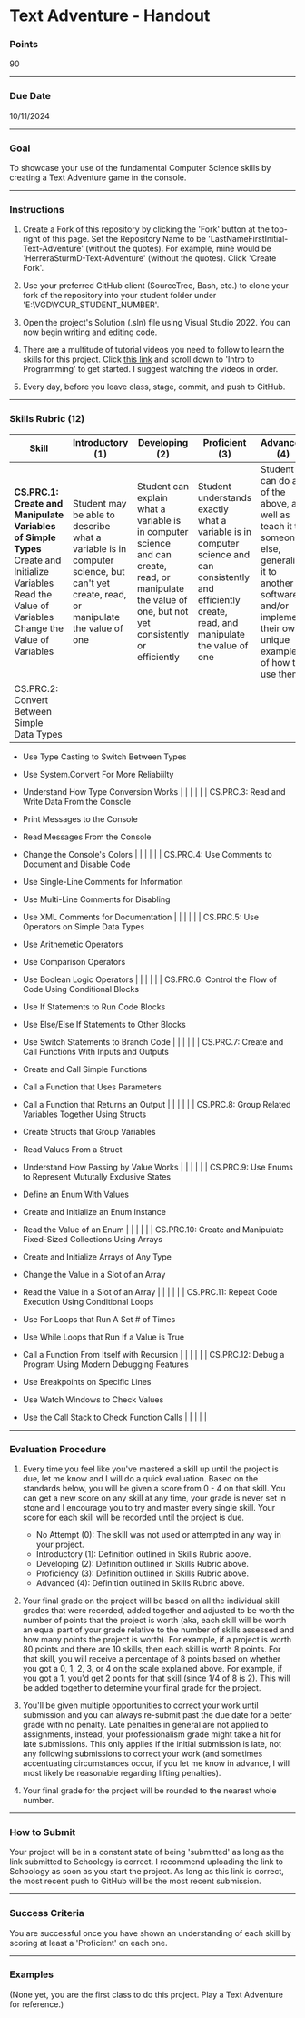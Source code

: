 # Text Adventure - Handout

### Points
90

---

### Due Date
10/11/2024

---

### Goal
To showcase your use of the fundamental Computer Science skills by creating a Text Adventure game in the console.

---

### Instructions
1. Create a Fork of this repository by clicking the 'Fork' button at the top-right of this page. Set the Repository Name to be 'LastNameFirstInitial-Text-Adventure' (without the quotes). For example, mine would be 'HerreraSturmD-Text-Adventure' (without the quotes). Click 'Create Fork'.

2. Use your preferred GitHub client (SourceTree, Bash, etc.) to clone your fork of the repository into your student folder under 'E:\VGD\YOUR_STUDENT_NUMBER'.

3. Open the project's Solution (.sln) file using Visual Studio 2022. You can now begin writing and editing code.

4. There are a multitude of tutorial videos you need to follow to learn the skills for this project. Click [this link](https://sites.google.com/mukilteo.wednet.edu/si-vgd/skills-study) and scroll down to 'Intro to Programming' to get started. I suggest watching the videos in order.

5. Every day, before you leave class, stage, commit, and push to GitHub.

---

### Skills Rubric (12)
| Skill    | Introductory (1) | Developing (2) | Proficient (3) | Advanced (4) |
| -------- | ----------------------------------- | -------------------------------- | --------------------------- | ----------------------------- |
| **CS.PRC.1: Create and Manipulate Variables of Simple Types**<br>Create and Initialize Variables<br>Read the Value of Variables<br>Change the Value of Variables | Student may be able to describe what a variable is in computer science, but can't yet create, read, or manipulate the value of one | Student can explain what a variable is in computer science and can create, read, or manipulate the value of one, but not yet consistently or efficiently | Student understands exactly what a variable is in computer science and can consistently and efficiently create, read, and manipulate the value of one | Student can do all of the above, as well as teach it to someone else, generalize it to another software, and/or implement their own unique example of how to use them |
| CS.PRC.2: Convert Between Simple Data Types

- Use Type Casting to Switch Between Types
- Use System.Convert For More Reliabiilty
- Understand How Type Conversion Works | | | | |
| CS.PRC.3: Read and Write Data From the Console

- Print Messages to the Console
- Read Messages From the Console
- Change the Console's Colors | | | | |
| CS.PRC.4: Use Comments to Document and Disable Code

- Use Single-Line Comments for Information
- Use Multi-Line Comments for Disabling
- Use XML Comments for Documentation | | | | |
| CS.PRC.5: Use Operators on Simple Data Types

- Use Arithemetic Operators
- Use Comparison Operators
- Use Boolean Logic Operators | | | | |
| CS.PRC.6: Control the Flow of Code Using Conditional Blocks

- Use If Statements to Run Code Blocks
- Use Else/Else If Statements to Other Blocks
- Use Switch Statements to Branch Code | | | | |
| CS.PRC.7: Create and Call Functions With Inputs and Outputs

- Create and Call Simple Functions
- Call a Function that Uses Parameters
- Call a Function that Returns an Output | | | | |
| CS.PRC.8: Group Related Variables Together Using Structs

- Create Structs that Group Variables
- Read Values From a Struct
- Understand How Passing by Value Works | | | | |
| CS.PRC.9: Use Enums to Represent Mututally Exclusive States

- Define an Enum With Values
- Create and Initialize an Enum Instance
- Read the Value of an Enum | | | | |
| CS.PRC.10: Create and Manipulate Fixed-Sized Collections Using Arrays

- Create and Initialize Arrays of Any Type
- Change the Value in a Slot of an Array
- Read the Value in a Slot of an Array | | | | |
| CS.PRC.11: Repeat Code Execution Using Conditional Loops

- Use For Loops that Run A Set # of Times
- Use While Loops that Run If a Value is True
- Call a Function From Itself with Recursion | | | | |
| CS.PRC.12: Debug a Program Using Modern Debugging Features

- Use Breakpoints on Specific Lines
- Use Watch Windows to Check Values
- Use the Call Stack to Check Function Calls | | | | |

---

### Evaluation Procedure
1. Every time you feel like you've mastered a skill up until the project is due, let me know and I will do a quick evaluation. Based on the standards below, you will be given a score from 0 - 4 on that skill. You can get a new score on any skill at any time, your grade is never set in stone and I encourage you to try and master every single skill. Your score for each skill will be recorded until the project is due.
    - No Attempt (0): The skill was not used or attempted in any way in your project.
    - Introductory (1): Definition outlined in Skills Rubric above.
    - Developing (2): Definition outlined in Skills Rubric above.
    - Proficiency (3): Definition outlined in Skills Rubric above.
    - Advanced (4): Definition outlined in Skills Rubric above.

2. Your final grade on the project will be based on all the individual skill grades that were recorded, added together and adjusted to be worth the number of points that the project is worth (aka, each skill will be worth an equal part of your grade relative to the number of skills assessed and how many points the project is worth). For example, if a project is worth 80 points and there are 10 skills, then each skill is worth 8 points. For that skill, you will receive a percentage of 8 points based on whether you got a 0, 1, 2, 3, or 4 on the scale explained above. For example, if you got a 1, you'd get 2 points for that skill (since 1/4 of 8 is 2). This will be added together to determine your final grade for the project.

3. You'll be given multiple opportunities to correct your work until submission and you can always re-submit past the due date for a better grade with no penalty. Late penalties in general are not applied to assignments, instead, your professionalism grade might take a hit for late submissions. This only applies if the initial submission is late, not any following submissions to correct your work (and sometimes accentuating circumstances occur, if you let me know in advance, I will most likely be reasonable regarding lifting penalties).

4. Your final grade for the project will be rounded to the nearest whole number.

---

### How to Submit
Your project will be in a constant state of being 'submitted' as long as the link submitted to Schoology is correct. I recommend uploading the link to Schoology as soon as you start the project. As long as this link is correct, the most recent push to GitHub will be the most recent submission.

---

### Success Criteria
You are successful once you have shown an understanding of each skill by scoring at least a 'Proficient' on each one.

---

### Examples
(None yet, you are the first class to do this project. Play a Text Adventure for reference.)
